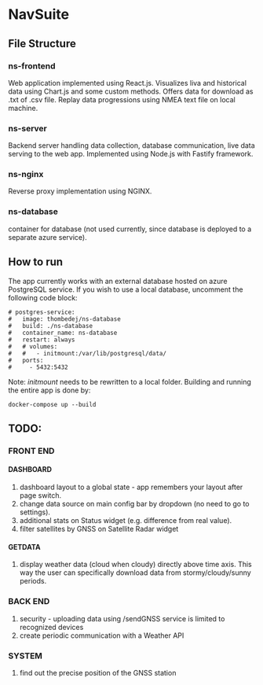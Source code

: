 # NavSuite

## File Structure
### ns-frontend
Web application implemented using React.js. Visualizes liva and historical data using Chart.js and some custom methods. Offers data for download as .txt of .csv file. Replay data progressions using NMEA text file on local machine.

### ns-server
Backend server handling data collection, database communication, live data serving to the web app. Implemented using Node.js with
Fastify framework.

### ns-nginx
Reverse proxy implementation using NGINX.

### ns-database
container for database (not used currently, since database is deployed to a separate azure service).

## How to run
The app currently works with an external database hosted on azure PostgreSQL service. If you wish to use a local database, uncomment the following code block:

    # postgres-service:
    #   image: thombedej/ns-database
    #   build: ./ns-database
    #   container_name: ns-database
    #   restart: always
    #   # volumes:
    #   #   - initmount:/var/lib/postgresql/data/
    #   ports:
    #     - 5432:5432

Note: *initmount* needs to be rewritten to a local folder.
Building and running the entire app is done by:

    docker-compose up --build


## TODO:

### FRONT END
#### DASHBOARD
1. dashboard layout to a global state - app remembers your layout after page switch.
2. change data source on main config bar by dropdown (no need to go to settings).
3. additional stats on Status widget (e.g. difference from real value).
4. filter satellites by GNSS on Satellite Radar widget

#### GETDATA
1. display weather data (cloud when cloudy) directly above time axis. This way the user can specifically download data from stormy/cloudy/sunny periods.

### BACK END
1. security - uploading data using /sendGNSS service is limited to recognized devices
2. create periodic communication with a Weather API

### SYSTEM
1. find out the precise position of the GNSS station